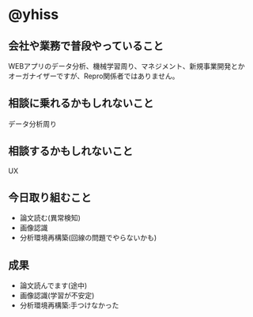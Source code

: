 # @yhiss

## 会社や業務で普段やっていること
WEBアプリのデータ分析、機械学習周り、マネジメント、新規事業開発とか  
オーガナイザーですが、Repro関係者ではありません。  


## 相談に乗れるかもしれないこと
データ分析周り

## 相談するかもしれないこと
UX

## 今日取り組むこと
- 論文読む(異常検知)
- 画像認識
- 分析環境再構築(回線の問題でやらないかも)

## 成果
- 論文読んでます(途中)
- 画像認識(学習が不安定)
- 分析環境再構築:手つけなかった
